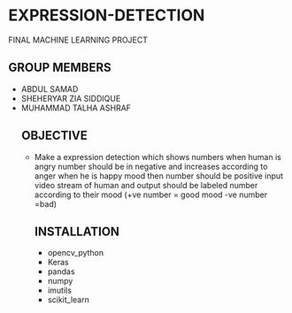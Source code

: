# EXPRESSION-DETECTION
FINAL MACHINE LEARNING PROJECT
<h2> GROUP MEMBERS </H2>
<UL>
  <LI> ABDUL SAMAD </LI>
  <LI> SHEHERYAR ZIA SIDDIQUE </LI>
  <LI> MUHAMMAD TALHA ASHRAF </LI>
<h2> OBJECTIVE </H2>
<UL>
  <LI> Make a expression detection which shows numbers when human is angry number should be in negative and increases according to anger	when he is happy mood then number should be positive input video stream of human and output should be labeled number according to their mood (+ve number = good mood -ve number =bad) </LI>
<h2>INSTALLATION</H2>
<UL>
   <LI>opencv_python</LI>
   <LI>Keras</LI>
   <LI> pandas </LI>
   <LI>numpy</LI>
   <LI>imutils</LI>
   <LI>scikit_learn</LI>
    


